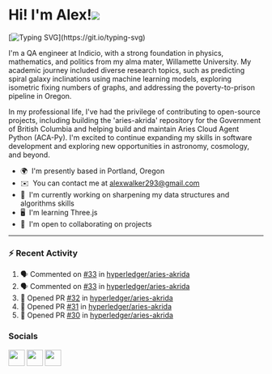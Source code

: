 Hi! I'm Alex!![](https://user-images.githubusercontent.com/18350557/176309783-0785949b-9127-417c-8b55-ab5a4333674e.gif)
=======================================================================================================================================

[![Typing SVG](https://readme-typing-svg.demolab.com?font=Pixelify+Sans&weight=700&size=31&duration=2500&pause=1000&color=ACBFE6&random=false&width=435&lines=Welcome+to+my+profile+!)](https://git.io/typing-svg)

I'm a QA engineer at Indicio, with a strong foundation in physics, mathematics, and politics from my alma mater, Willamette University. My academic journey included diverse research topics, such as predicting spiral galaxy inclinations using machine learning models, exploring isometric fixing numbers of graphs, and addressing the poverty-to-prison pipeline in Oregon.

In my professional life, I've had the privilege of contributing to open-source projects, including building the 'aries-akrida' repository for the Government of British Columbia and helping build and maintain Aries Cloud Agent Python (ACA-Py). I'm excited to continue expanding my skills in software development and exploring new opportunities in astronomy, cosmology, and beyond.

* 🌍  I'm presently based in Portland, Oregon
* ✉️  You can contact me at [alexwalker293@gmail.com](mailto:alexwalker293@gmail.com)
* 🚀  I'm currently working on sharpening my data structures and algorithms skills
* 🖥️  I'm learning Three.js
* 🤝  I'm open to collaborating on projects

---

### :zap: Recent Activity

<!--START_SECTION:activity-->
1. 🗣 Commented on [#33](https://github.com/hyperledger/aries-akrida/issues/33) in [hyperledger/aries-akrida](https://github.com/hyperledger/aries-akrida)
2. 🗣 Commented on [#33](https://github.com/hyperledger/aries-akrida/issues/33) in [hyperledger/aries-akrida](https://github.com/hyperledger/aries-akrida)
3. 💪 Opened PR [#32](https://github.com/hyperledger/aries-akrida/pull/32) in [hyperledger/aries-akrida](https://github.com/hyperledger/aries-akrida)
4. 💪 Opened PR [#31](https://github.com/hyperledger/aries-akrida/pull/31) in [hyperledger/aries-akrida](https://github.com/hyperledger/aries-akrida)
5. 💪 Opened PR [#30](https://github.com/hyperledger/aries-akrida/pull/30) in [hyperledger/aries-akrida](https://github.com/hyperledger/aries-akrida)
<!--END_SECTION:activity-->

### Socials

<p align="left"> <a href="https://www.github.com/anwalker293" target="_blank" rel="noreferrer"><img src="https://raw.githubusercontent.com/danielcranney/readme-generator/main/public/icons/socials/github.svg" width="32" height="32" /></a> <a href="http://www.instagram.com/alexwalkerflute" target="_blank" rel="noreferrer"><img src="https://raw.githubusercontent.com/danielcranney/readme-generator/main/public/icons/socials/instagram.svg" width="32" height="32" /></a> <a href="https://www.linkedin.com/in/alexandra-n-walker/" target="_blank" rel="noreferrer"><img src="https://raw.githubusercontent.com/danielcranney/readme-generator/main/public/icons/socials/linkedin.svg" width="32" height="32" /></a></p>

